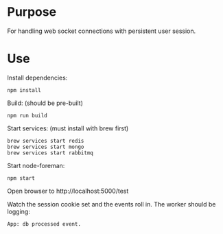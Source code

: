 Purpose
=======
For handling web socket connections with persistent user session.

Use
===
Install dependencies:
```
npm install
```

Build: (should be pre-built)
```
npm run build
```

Start services: (must install with brew first)
```
brew services start redis
brew services start mongo
brew services start rabbitmq
```

Start node-foreman:
```
npm start
```

Open browser to http://localhost:5000/test

Watch the session cookie set and the events roll in. The worker should be logging:
```
App: db processed event.
```